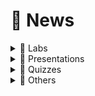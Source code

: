 # 📰 News

<details>

<summary><span data-gb-custom-inline data-tag="emoji" data-code="1f97c">🥼</span> Labs</summary>

### No Sections!

There are no sections in the lab sessions! you can join either session or both sessions each week. But I'd strongly recommend you to join both sessions to be able to prepare a fantastic portfolio for your team that will come in handy after this course or even after you graduate from McGill :tada:

***

### Attendance is not obligatory!

Your _physical_ presence in the lab sessions is not mandatory! But labs cannot be done individually! it would be best if you worked in a team.

</details>

<details>

<summary><span data-gb-custom-inline data-tag="emoji" data-code="1f381">🎁</span> Presentations</summary>

### Topic 10 is taken!

[Topic#10](presentations/requesting-time-off-3/topic-10.md) is taken by Abraham Somech! We are very looking forward to your presentation on the last day of this course!

***

### Topic 2 is taken!

[Topic#2](presentations/requesting-time-off/topic-2-taken.md) is taken by Felicia Sun! Visualization Support is a crucial technique that has been used widely in many domains. I am sure that you will enjoy this presentation so stay tuned for more information!

***

### Topic 3 is taken!

[Topic#3](presentations/requesting-time-off-1/topic-3.md) is taken by Zachary Hayden! Code Review plays a critical role in software development and can be applied with the help of many tools and techniques. In this presentation, we will learn how this is managed at Google!&#x20;

***

### Topic 9 is taken!

[Topic#9](presentations/requesting-time-off-3/topic-9.md) is taken by Biruk berhanu Retta! what is more important than testing is software engineering and creating bug-free software especially if it is powered by AI!

***

### Topic 4 is taken!

[Topic#4](presentations/requesting-time-off-1/topic-4-taken.md) is taken by Alexa Vasilakos! yet another topic on code review that shows us some hidden challenges in this part of software development.&#x20;

***

</details>

<details>

<summary><span data-gb-custom-inline data-tag="emoji" data-code="1f368">🍨</span> Quizzes</summary>

### Flexibility for Quiz1

I have recently been informed that the department student society (ECSESS) is organizing an industry trip to Toronto which leaves in the early morning on the 21st, on the same date as Quiz1! To accommodate students who are joining this event I can distribute the grade of this quiz on other quizzes evenly! **If you are going to join this session, please let me know as soon as possible!**

***

</details>

<details>

<summary><span data-gb-custom-inline data-tag="emoji" data-code="1f936">🤶</span> Others</summary>

### Have you joined ECSE 437 recently?



First of all welcome to ECSE 437 I hope you enjoy this class and start building a solid foundation for your future steps!

In this class, you are supposed to work on a project called team-portfolio in which you collaborate with (mostly) two other students to implement a DevOps pipeline for your project. Here are some important points that are worth mentioning:

* If you don't have a team please contact Sarvin ([sarvin.ghiasikhalehoghli@mail.mcgill.ca](mailto:sarvin.ghiasikhalehoghli@mail.mcgill.ca)), she will assign you to a team.
* Attendance is not mandatory for the tutorial sessions! you can join one or two sessions depending on the time you want to dedicate to your project.
* In each lab, you need to complete a learning journal that basically shows what you have learned in the lab, what challenges you have faced, and how you managed to resolve them.
* &#x20;The final project will be putting all the steps you have taken in the labs sessions, creating a 20-minute presentation, and explaining your main contributions in your report.
* If you want to earn 10 bonus points you have two options: 1) Booking one slot presentation from the available topics; 2) Creating an excellent learning journal and demonstrating significant contributions in each lab (this will be evaluated by the TA)
* All quizzes contain short answer questions and will be held at the beginning of the class. So, please don't be late!

***

</details>

